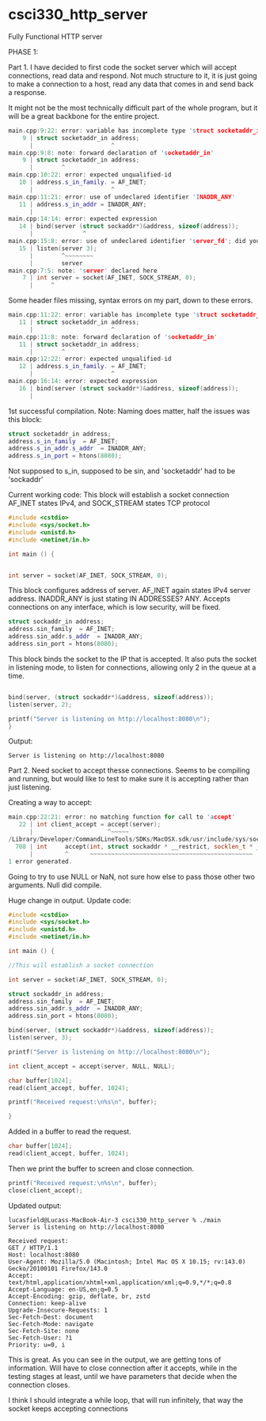 # csci330_http_server
Fully Functional HTTP server

PHASE 1:

Part 1.
I have decided to first code the socket server which will accept connections, read data and respond. Not much structure to it, it is just going to make a connection to a host, read any data that comes in and send back a response.

It might not be the most technically difficult part of the whole program, but it will be a great backbone for the entire project.

```cpp
main.cpp:9:22: error: variable has incomplete type 'struct socketaddr_in'
    9 | struct socketaddr_in address;
      |                      ^
main.cpp:9:8: note: forward declaration of 'socketaddr_in'
    9 | struct socketaddr_in address;
      |        ^
main.cpp:10:22: error: expected unqualified-id
   10 | address.s_in_family. = AF_INET;
      |                      ^
main.cpp:11:21: error: use of undeclared identifier 'INADDR_ANY'
   11 | address.s_in_addr = INADDR_ANY;
      |                     ^
main.cpp:14:14: error: expected expression
   14 | bind(server (struct sockaddr*)&address, sizeof(address));
      |              ^
main.cpp:15:8: error: use of undeclared identifier 'server_fd'; did you mean 'server'?
   15 | listen(server 3);
      |        ^~~~~~~~~
      |        server
main.cpp:7:5: note: 'server' declared here
    7 | int server = socket(AF_INET, SOCK_STREAM, 0);
      |     ^
```
Some header files missing, syntax errors on my part, down to these errors.
```cpp
main.cpp:11:22: error: variable has incomplete type 'struct socketaddr_in'
   11 | struct socketaddr_in address;
      |                      ^
main.cpp:11:8: note: forward declaration of 'socketaddr_in'
   11 | struct socketaddr_in address;
      |        ^
main.cpp:12:22: error: expected unqualified-id
   12 | address.s_in_family. = AF_INET;
      |                      ^
main.cpp:16:14: error: expected expression
   16 | bind(server (struct sockaddr*)&address, sizeof(address));
      |
```
1st successful compilation.
Note: Naming does matter, half the issues was this block:
```cpp
struct socketaddr_in address;
address.s_in_family  = AF_INET;
address.s_in_addr.s_addr  = INADDR_ANY;
address.s_in_port = htons(8080);
```
Not supposed to s_in, supposed to be sin, and 'socketaddr' had to be 'sockaddr'

Current working code:
This block will establish a socket connection
AF_INET states IPv4, and SOCK_STREAM states TCP protocol
```cpp
#include <cstdio>
#include <sys/socket.h>
#include <unistd.h>
#include <netinet/in.h>

int main () {


int server = socket(AF_INET, SOCK_STREAM, 0);
```

This block configures address of server.
AF_INET again states IPv4 server address.
INADDR_ANY is just stating IN ADDRESSES? ANY. Accepts connections on any interface, which is low security, will be fixed.
```cpp
struct sockaddr_in address;
address.sin_family  = AF_INET;
address.sin_addr.s_addr  = INADDR_ANY;
address.sin_port = htons(8080);
```

This block binds the socket to the IP that is accepted. It also puts the socket in listening mode, to listen for connections, allowing only 2 in the queue at a time.
```cpp

bind(server, (struct sockaddr*)&address, sizeof(address));
listen(server, 2);

printf("Server is listening on http://localhost:8080\n");
}
```
Output:
```output
Server is listening on http://localhost:8080
```

Part 2.
Need socket to accept thesse connections. Seems to be compiling and running, but would like to test to make sure it is accepting rather than just listening.

Creating a way to accept:
```cpp
main.cpp:22:21: error: no matching function for call to 'accept'
   22 | int client_accept = accept(server);
      |                     ^~~~~~
/Library/Developer/CommandLineTools/SDKs/MacOSX.sdk/usr/include/sys/socket.h:708:9: note: candidate function not viable: requires 3 arguments, but 1 was provided
  708 | int     accept(int, struct sockaddr * __restrict, socklen_t * __restrict)
      |         ^      ~~~~~~~~~~~~~~~~~~~~~~~~~~~~~~~~~~~~~~~~~~~~~~
1 error generated.
```
Going to try to use NULL or NaN, not sure how else to pass those other two arguments.
Null did compile.

Huge change in output.
Update code:
```cpp
#include <cstdio>
#include <sys/socket.h>
#include <unistd.h>
#include <netinet/in.h>

int main () {

//This will establish a socket connection

int server = socket(AF_INET, SOCK_STREAM, 0);

struct sockaddr_in address;
address.sin_family  = AF_INET;
address.sin_addr.s_addr  = INADDR_ANY;
address.sin_port = htons(8080);

bind(server, (struct sockaddr*)&address, sizeof(address));
listen(server, 3);

printf("Server is listening on http://localhost:8080\n");

int client_accept = accept(server, NULL, NULL);

char buffer[1024];
read(client_accept, buffer, 1024);

printf("Received request:\n%s\n", buffer);

}
```
Added in a buffer to read the request.
```cpp
char buffer[1024];
read(client_accept, buffer, 1024);
```
Then we print the buffer to screen and close connection.
```cpp
printf("Received request:\n%s\n", buffer);
close(client_accept);
```



Updated output:
```output
lucasfield@Lucass-MacBook-Air-3 csci330_http_server % ./main
Server is listening on http://localhost:8080

Received request:
GET / HTTP/1.1
Host: localhost:8080
User-Agent: Mozilla/5.0 (Macintosh; Intel Mac OS X 10.15; rv:143.0) Gecko/20100101 Firefox/143.0
Accept: text/html,application/xhtml+xml,application/xml;q=0.9,*/*;q=0.8
Accept-Language: en-US,en;q=0.5
Accept-Encoding: gzip, deflate, br, zstd
Connection: keep-alive
Upgrade-Insecure-Requests: 1
Sec-Fetch-Dest: document
Sec-Fetch-Mode: navigate
Sec-Fetch-Site: none
Sec-Fetch-User: ?1
Priority: u=0, i
```
This is great. As you can see in the output, we are getting tons of information. Will have to close connection after it accepts, while in the testing stages at least, until we have parameters that decide when the connection closes.

I think I should integrate a while loop, that will run infinitely, that way the socket keeps accepting connections